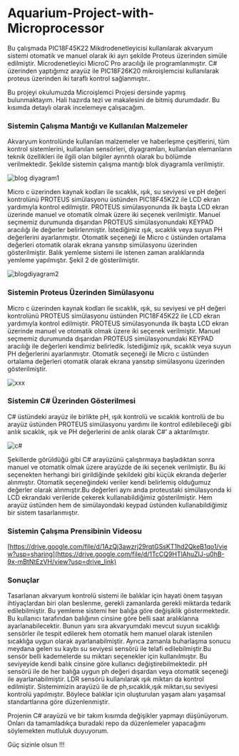 # Aquarium-Project-with-Microprocessor
Bu çalışmada PIC18F45K22 Mikdrodenetleyicisi kullanılarak akvaryum sistemi otomatik ve manuel olarak iki ayrı şekilde Proteus üzerinden simüle edilmiştir. Microdenetleyici MicroC Pro aracılığı ile programlanmıştır. C# üzerinden yaptığımız arayüz ile PIC18F26K20 mikroişlemcisi kullanılarak proteus üzerinden iki taraflı kontrol sağlanmıştır..

Bu projeyi okulumuzda Microişlemci Projesi dersinde yapmış bulunmaktayım. Hali hazırda tezi ve makalesini de bitmiş durumdadır. Bu kısımda detaylı olarak incelemeye çalışacağım.

### Sistemin Çalışma Mantığı ve Kullanılan Malzemeler

Akvaryum kontrolünde kullanılan malzemeler ve haberleşme çeşitlerini, tüm kontrol sistemlerini, kullanılan sensörleri, diyagramları, kullanılan elemanların teknik özellikleri ile ilgili olan bilgiler ayrıntılı olarak bu bölümde verilmektedir. Şekilde sistemin çalışma mantığı blok diyagramla verilmiştir.

![blog diyagram1](https://github.com/yusufcinarci/Aquarium-Project-with-Microprocessor/assets/77057546/5d8490f8-8b8a-400c-926a-d7e0dd73493e)

Micro c üzerinden kaynak kodları ile sıcaklık, ışık, su seviyesi ve pH değeri kontrolünü PROTEUS simülasyonu üstünden PIC18F45K22 ile LCD ekran yardımıyla kontrol edilmiştir. PROTEUS simülasyonunda ilk başta LCD ekran üzerinde manuel ve otomatik olmak üzere iki seçenek verilmiştir. Manuel seçmemiz durumunda dışarıdan PROTEUS simülasyonundaki KEYPAD aracılığı ile değerler belirlenmiştir. İstediğimiz ışık, sıcaklık veya suyun PH değerlerini ayarlanmıştır. Otomatik seçeneği ile Micro c üstünden ortalama değerleri otomatik olarak ekrana yansıtıp simülasyonu üzerinden gösterilmiştir. Balık yemleme sistemi ile istenen zaman aralıklarında yemleme yapılmıştır. Şekil 2 de gösterilmiştir. 

![blogdiyagram2](https://github.com/yusufcinarci/Aquarium-Project-with-Microprocessor/assets/77057546/990b8516-8bee-4f7d-9486-f04aed2ab151)

### Sistemin Proteus Üzerinden Simülasyonu

Micro c üzerinden kaynak kodları ile sıcaklık, ışık, su seviyesi ve pH değeri kontrolünü PROTEUS simülasyonu üstünden PIC18F45K22 ile LCD ekran yardımıyla kontrol edilmiştir. PROTEUS simülasyonunda ilk başta LCD ekran üzerinde manuel ve otomatik olmak üzere iki seçenek verilmiştir. Manuel seçmemiz durumunda dışarıdan PROTEUS simülasyonundaki KEYPAD aracılığı ile değerleri kendimiz belirledik. İstediğimiz ışık, sıcaklık veya suyun PH değerlerini ayarlanmıştır. Otomatik seçeneği ile Micro c üstünden ortalama değerleri otomatik olarak ekrana yansıtıp simülasyonu üzerinden gösterilmiştir. 

![xxx](https://github.com/yusufcinarci/Aquarium-Project-with-Microprocessor/assets/77057546/0577cc69-c513-4a99-bbce-c7320a9c788f)

### Sistemin C# Üzerinden Gösterilmesi

C# üstündeki arayüz ile birlikte pH, ışık kontrolü ve sıcaklık kontrolü de bu arayüz üstünden PROTEUS simülasyonu yardımı ile kontrol edilebileceği gibi anlık sıcaklık, ışık ve PH değerlerini de anlık olarak C#’ a aktarılmıştır.

![c#](https://github.com/yusufcinarci/Aquarium-Project-with-Microprocessor/assets/77057546/829f465c-c3b9-47e0-8523-815436c30e0c)

Şekillerde görüldüğü gibi C# arayüzünü çalıştırmaya başladıktan sonra manuel ve otomatik olmak üzere arayüzde de iki seçenek verilmiştir. Bu iki seçenekten herhangi biri girildiğinde şekildeki gibi küçük ekranda değerler alınmıştır. Otomatik seçeneğindeki veriler kendi belirlemiş olduğumuz değerler olarak alınmıştır.Bu değerleri aynı anda proteustaki simülasyonda ki LCD ekrandaki  verileride  çekerek kullanabildiğimiz gösterilmiştir. Hem arayüz üstünden hem de simülayondaki keypad üstünden kullanabildiğimiz bir sistem tasarlanmıştır.

### Sistemin Çalışma Prensibinin Videosu 

[https://drive.google.com/file/d/1AzQj3awzrj29rqtGSsKT1hd2QkeB1qo1/view?usp=sharing](https://drive.google.com/file/d/1TcCQ9HTlAhuZIJ-u0hB-9x-mBtNtEzVH/view?usp=drive_link)

### Sonuçlar

Tasarlanan akvaryum kontrolü sistemi ile balıklar için hayati önem taşıyan ihtiyaçlardan biri olan beslenme, gerekli zamanlarda gerekli miktarda tedarik edilebilmiştir. Bu yemleme sistemi her balığa göre değişiklik göstermektedir. Bu kullanıcı tarafından balığının cinsine göre belli saat aralıklarına ayarlanabilecektir. Bunun yanı sıra akvaryumdaki mevcut suyun sıcaklığı sensörler ile tespit edilerek hem otomatik hem manuel olarak istenilen sıcaklığa uygun olarak ayarlanabilmiştir. Ayrıca zamanla buharlaşma sonucu meydana gelen su kaybı su seviyesi sensörü ile telafi edilebilmiştir.Bu sensör belli kademelerde su miktarı seçenekler için kullanılmıştır. Bu seviyeyide kendi balık cinsine göre kullanıcı değiştirebilmektedir. pH sensörü ile de her balığa uygun ph değeri dışardan veya otomatik seçeneği ile ayarlanabilmiştir. LDR sensörü kullanılarak ışık miktarı da kontrol edilmiştir. Sistemimizin arayüzü ile de ph,sıcaklık,ışık miktarı,su seviyesi kontrolü yapılmıştır.  Böylece balıklar için oluşturulan yaşam alanı yaşamsal standartlarına göre düzenlenmiştir. 

Projenin C# arayüzü ve bir takım kısımda değişikler yapmayı düşünüyorum. Onları da tamamladıkça buradaki repo da düzenlemeler yapacağımı söylemekten mutluluk duyuyorum.

Güç sizinle olsun !!!
